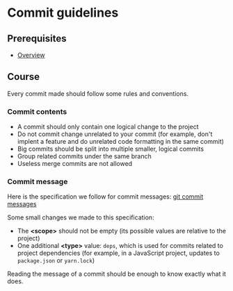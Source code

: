 # Commit guidelines

## Prerequisites

- [Overview](/courses/git/basics/overview)

## Course

Every commit made should follow some rules and conventions.

### Commit contents

- A commit should only contain one logical change to the project
- Do not commit change unrelated to your commit (for example, don't implent a feature and do unrelated code formatting in the same commit)
- Big commits should be split into multiple smaller, logical commits
- Group related commits under the same branch
- Useless merge commits are not allowed

### Commit message

Here is the specification we follow for commit messages: [git commit messages](http://karma-runner.github.io/3.0/dev/git-commit-msg.html)

Some small changes we made to this specification:

- The **\<scope>** should not be empty (its possible values are relative to the project)
- One additional **\<type>** value: `deps`, which is used for commits related to project dependencies (for example, in a JavaScript project, updates to `package.json` or `yarn.lock`)

Reading the message of a commit should be enough to know exactly what it does.